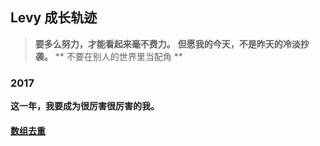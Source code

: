 ## Levy 成长轨迹
> **要多么努力，才能看起来毫不费力。**
> **但愿我的今天，不是昨天的冷淡抄袭。**
> ** 不要在别人的世界里当配角 **

### 2017
**这一年，我要成为很厉害很厉害的我。**

#### **[数组去重](https://github.com/linchwei/blog/issues/1)**
